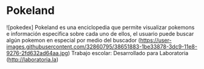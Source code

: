 # Pokeland
![pokedex]
Pokeland es una enciclopedia que permite visualizar pokemons e información especifica sobre cada uno de ellos, el usuario puede buscar algún pokemon en especial por medio del buscador
(https://user-images.githubusercontent.com/32860795/38651883-1be33878-3dc9-11e8-9276-2fd632ad64aa.jpg)
Trabajo escolar: Desarrollado para Laboratoria (http://laboratoria.la)
